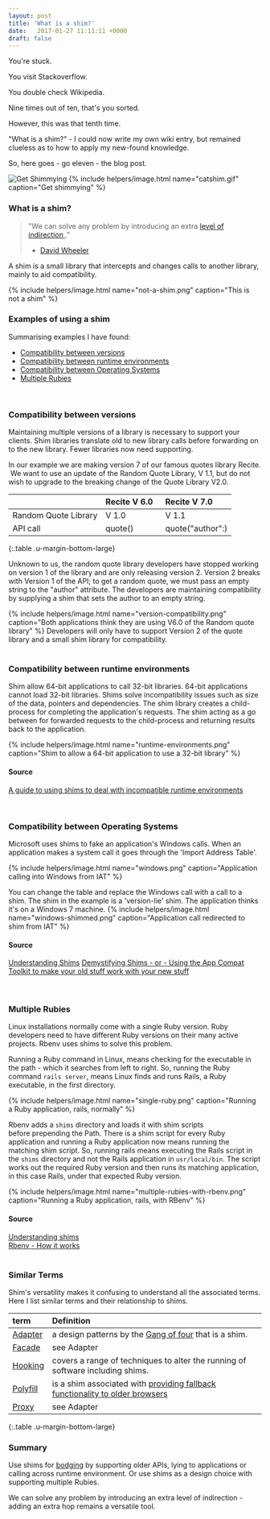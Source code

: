 ```yaml
---
layout: post
title: 'What is a shim?'
date:   2017-01-27 11:11:11 +0000
draft: false
---
```


You're stuck. 

You visit Stackoverflow.  

You double check Wikipedia.  

Nine times out of ten, that's you sorted.

However, this was that tenth time.

"What is a shim?" - I could now write my own wiki entry, but remained clueless as to how to apply my new-found knowledge.

 So, here goes - go eleven - the blog post.  

![Get Shimmying](http://i.imgur.com/IwdBJKD.gif)
{% include helpers/image.html name="catshim.gif" caption="Get shimmying" %}


### What is a shim?

> "We can solve any problem by introducing an extra [level of indirection ][2]." 
> - [David Wheeler][1]

A shim is a small library that intercepts and changes calls to another library, mainly to aid compatibility. 

{% include helpers/image.html name="not-a-shim.png" caption="This is not a shim" %}

### Examples of using a shim
Summarising examples I have found:


- [Compatibility between versions](#compatibility-between-versions)
- [Compatibility between runtime environments](#compatibility-between-runtime-environments)  
- [Compatibility between Operating Systems](#compatibility-between-operating-systems)  
- [Multiple Rubies](#multiple-rubies)  

<br/>

### <a name='compatibility-between-versions'>Compatibility between versions</a>

Maintaining multiple versions of a library is necessary to support your clients. Shim libraries translate old to new library calls before forwarding on to the new library. Fewer libraries now need supporting.


In our example we are making version 7 of our famous quotes library Recite.  We want to use an update of the Random Quote Library, V 1.1, but do not wish to upgrade to the breaking change of the Quote Library V2.0.


| | Recite V 6.0  | Recite V 7.0 |
|:--------------|:------------------|:-------------------------------------------|
| Random Quote Library | V 1.0 | V 1.1 |
| API call | quote() | quote("author":) |
{:.table .u-margin-bottom-large}

Unknown to us, the random quote library developers have stopped working on version 1 of the library and are only releasing version 2. Version 2 breaks with Version 1 of the API; to get a random quote, we must pass an empty string to the "author" attribute. The developers are maintaining compatibility by supplying a shim that sets the author to an empty string. 

{% include helpers/image.html name="version-compatibility.png" caption="Both applications think they are using V6.0 of the Random quote library" %}
Developers will only have to support Version 2 of the quote library and a small shim library for compatibility.
<br/>
<br/>




### <a name="compatibility-between-runtime-environments">Compatibility between runtime environments</a>

Shim allow 64-bit applications to call 32-bit libraries. 64-bit applications cannot load 32-bit libraries. Shims solve incompatibility issues such as size of the data, pointers and dependencies. The shim library creates a child-process for completing the application's requests. The shim acting as a go between for forwarded requests to the child-process and returning results back to the application.

{% include helpers/image.html name="runtime-environments.png" caption="Shim to allow a 64-bit application to use a 32-bit library" %}

#### Source
[A guide to using shims to deal with incompatible runtime environments][3]

<br/>

### <a name='compatibility-between-operating-systems'>Compatibility between Operating Systems</a>

Microsoft uses shims to fake an application's Windows calls. When an application makes a system call it goes through the 'Import Address Table'. 

{% include helpers/image.html name="windows.png" caption="Application calling into Windows from IAT" %}

You can change the table and replace the Windows call with a call to a shim. The shim in the example is a 'version-lie' shim. The application thinks it's on a Windows 7 machine.
{% include helpers/image.html name="windows-shimmed.png" caption="Application call redirected to shim from IAT" %}

#### Source
[Understanding Shims](<https://technet.microsoft.com/en-gb/library/dd837644(v=ws.10).aspx>)
[Demystifying Shims - or - Using the App Compat Toolkit to make your old stuff work with your new stuff](https://blogs.technet.microsoft.com/askperf/2011/06/17/demystifying-shims-or-using-the-app-compat-toolkit-to-make-your-old-stuff-work-with-your-new-stuff/)  
<br/>
<br/>

### <a name='multiple-rubies'>Multiple Rubies</a>

Linux installations normally come with a single Ruby version. Ruby developers need to have different Ruby versions on their many active projects. Rbenv uses shims to solve this problem.

Running a Ruby command in Linux, means checking for the executable in the path - which it searches from left to right. So, running the Ruby command `rails server`, means Linux finds and runs Rails, a Ruby executable, in the first directory.

{% include helpers/image.html name="single-ruby.png" caption="Running a Ruby application, rails, normally" %}

Rbenv adds a `shims` directory and loads it with shim scripts before prepending the Path. There is a shim script for every Ruby application and running a Ruby application now means running the matching shim script. So, running rails means executing the Rails script in the `shims` directory and not the Rails application in `usr/local/bin`. The script works out the required Ruby version and then runs its matching application, in this case Rails, under that expected Ruby version.

{% include helpers/image.html name="multiple-rubies-with-rbenv.png" caption="Running a Ruby application, rails, with RBenv" %}

#### Source
[Understanding shims](https://github.com/rbenv/rbenv#understanding-shims)  
[Rbenv - How it works](https://medium.com/@Sudhagar/rbenv-how-it-works-e5a0e4fa6e76#.5a0h5ydx9)
<br/>
<br/>

### Similar Terms

Shim's versatility makes it confusing to understand all the associated terms. Here I list similar terms and their relationship to shims.

| term          | Definition                                                                        |
|:--------------|:----------------------------------------------------------------------------------|
| [Adapter][4]  | a design patterns by the [Gang of four][5] that is a shim.                        |
| [Facade][6]   | see Adapter                                                                       |
| [Hooking][7]  | covers a range of techniques to alter the running of software including shims.    |
| [Polyfill][8] | is a shim associated with [providing fallback functionality to older browsers][9] |
| [Proxy][10]   | see Adapter                                                                       |
{:.table .u-margin-bottom-large}

### Summary

Use shims for [bodging](https://en.wiktionary.org/wiki/bodge) by supporting older APIs, lying to applications or calling across runtime environment. Or use shims as a design choice with supporting multiple Rubies.

We can solve any problem by introducing an extra level of indirection - adding an extra hop remains a versatile tool.


[1]: <https://en.wikipedia.org/wiki/David_Wheeler_(British_computer_scientist)>

[2]: https://en.wikipedia.org/wiki/Fundamental_theorem_of_software_engineering

[3]: https://www.ibm.com/developerworks/rational/library/shims-incompatible-runtime-environments/ 'A guide to using shims to deal with incompatible runtime environments'

[4]: https://en.wikipedia.org/wiki/Adapter_pattern

[5]: https://en.wikipedia.org/wiki/Design_Patterns

[6]: https://en.wikipedia.org/wiki/Facade_pattern

[7]: https://en.wikipedia.org/wiki/Hooking

[8]: https://en.wikipedia.org/wiki/Polyfill

[9]: https://www.paulirish.com/i/7570.png

[10]: https://en.wikipedia.org/wiki/Proxy_pattern

